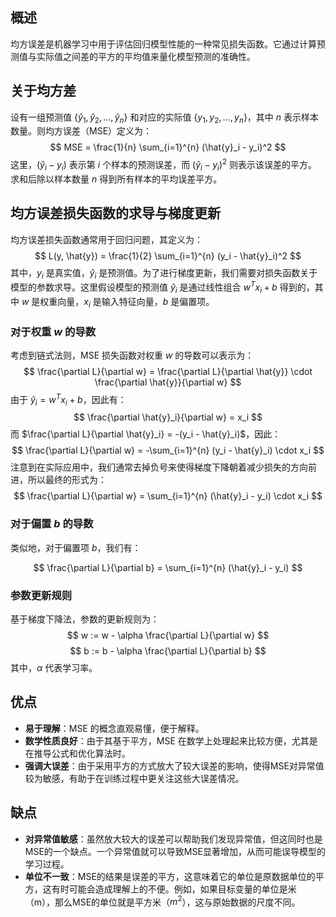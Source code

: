 ## 概述

均方误差是机器学习中用于评估回归模型性能的一种常见损失函数。它通过计算预测值与实际值之间差的平方的平均值来量化模型预测的准确性。

## 关于均方差

设有一组预测值 $\{\hat{y}_1, \hat{y}_2, \ldots, \hat{y}_n\}$ 和对应的实际值 $\{y_1, y_2, \ldots, y_n\}$，其中 $n$ 表示样本数量。则均方误差（MSE）定义为：
$$
MSE = \frac{1}{n} \sum_{i=1}^{n} (\hat{y}_i - y_i)^2
$$
这里，$(\hat{y}_i - y_i)$ 表示第 $i$ 个样本的预测误差，而 $(\hat{y}_i - y_i)^2$ 则表示该误差的平方。求和后除以样本数量 $n$ 得到所有样本的平均误差平方。

## 均方误差损失函数的求导与梯度更新

均方误差损失函数通常用于回归问题，其定义为：
$$
L(y, \hat{y}) = \frac{1}{2} \sum_{i=1}^{n} (y_i - \hat{y}_i)^2
$$
其中，$y_i$ 是真实值，$\hat{y}_i$ 是预测值。为了进行梯度更新，我们需要对损失函数关于模型的参数求导。这里假设模型的预测值 $\hat{y}_i$ 是通过线性组合 $w^Tx_i + b$ 得到的，其中 $w$ 是权重向量，$x_i$ 是输入特征向量，$b$ 是偏置项。

### 对于权重 $w$ 的导数

考虑到链式法则，MSE 损失函数对权重 $w$ 的导数可以表示为：
$$
\frac{\partial L}{\partial w} = \frac{\partial L}{\partial \hat{y}} \cdot \frac{\partial \hat{y}}{\partial w}
$$
由于 $\hat{y}_i = w^Tx_i + b$，因此有：
$$
\frac{\partial \hat{y}_i}{\partial w} = x_i
$$
而 $\frac{\partial L}{\partial \hat{y}_i} = -(y_i - \hat{y}_i)$，因此：
$$
\frac{\partial L}{\partial w} = -\sum_{i=1}^{n} (y_i - \hat{y}_i) \cdot x_i
$$
注意到在实际应用中，我们通常去掉负号来使得梯度下降朝着减少损失的方向前进，所以最终的形式为：
$$
\frac{\partial L}{\partial w} = \sum_{i=1}^{n} (\hat{y}_i - y_i) \cdot x_i
$$
### 对于偏置 $b$ 的导数

类似地，对于偏置项 $b$，我们有：

$$
\frac{\partial L}{\partial b} = \sum_{i=1}^{n} (\hat{y}_i - y_i)
$$

### 参数更新规则

基于梯度下降法，参数的更新规则为：
$$
w := w - \alpha \frac{\partial L}{\partial w}
$$
$$
b := b - \alpha \frac{\partial L}{\partial b}
$$
其中，$\alpha$ 代表学习率。

## 优点

- **易于理解**：MSE 的概念直观易懂，便于解释。
- **数学性质良好**：由于其基于平方，MSE 在数学上处理起来比较方便，尤其是在推导公式和优化算法时。
- **强调大误差**：由于采用平方的方式放大了较大误差的影响，使得MSE对异常值较为敏感，有助于在训练过程中更关注这些大误差情况。

## 缺点

- **对异常值敏感**：虽然放大较大的误差可以帮助我们发现异常值，但这同时也是MSE的一个缺点。一个异常值就可以导致MSE显著增加，从而可能误导模型的学习过程。
- **单位不一致**：MSE的结果是误差的平方，这意味着它的单位是原数据单位的平方，这有时可能会造成理解上的不便。例如，如果目标变量的单位是米（m），那么MSE的单位就是平方米（$m^2$），这与原始数据的尺度不同。